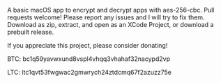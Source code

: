 A basic macOS app to encrypt and decrypt apps with aes-256-cbc. Pull requests welcome! Please report any issues and I will try to fix them.
Download as zip, extract, and open as an XCode Project, or download a prebuilt release.

If you appreciate this project, please consider donating!

BTC: bc1q59yavwxund8vspl4vhqq3vhahaf32nacypd2vp

LTC: ltc1qvt53fwgwac2gmwrych24ztdcmq67f2azuzz75e
